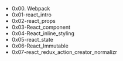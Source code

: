 * 0x00. Webpack
* 0x01-react_intro
* 0x02-react_props
* 0x03-React_component
* 0x04-React_inline_styling
* 0x05-react_state
* 0x06-React_Immutable
* 0x07-react_redux_action_creator_normalizr